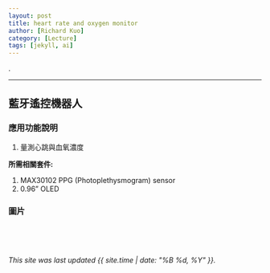 ```yaml
---
layout: post
title: heart rate and oxygen monitor
author: [Richard Kuo]
category: [Lecture]
tags: [jekyll, ai]
---
```


.

---
## 藍牙遙控機器人


### 應用功能說明
1. 量測心跳與血氧濃度




**所需相關套件:**
1. MAX30102 PPG (Photoplethysmogram) sensor
2. 0.96” OLED


### 圖片
![]()



<br>
<br>

*This site was last updated {{ site.time | date: "%B %d, %Y" }}.*

